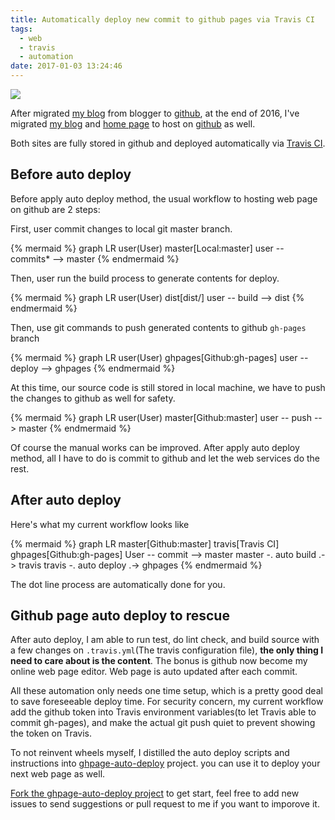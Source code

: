 ```yaml
---
title: Automatically deploy new commit to github pages via Travis CI
tags:
  - web
  - travis
  - automation
date: 2017-01-03 13:24:46
---
```


![](http://i.imgur.com/Q1hDoPLm.png)

After  migrated [my blog](https://blog.gasolin.idv.tw/2016/09/18/hello-world/) from blogger to [github](https://github.com/gasolin/blog/),
at the end of 2016, I've migrated [my blog](https://blog.gasolin.idv.tw/2016/09/18/hello-world/) and [home page](http://www.gasolin.idv.tw/) to host on [github](https://github.com/gasolin/gasolin.github.io) as well.

Both sites are fully stored in github and deployed automatically via [Travis CI](https://travis-ci.org/gasolin/gasolin.github.io).

## Before auto deploy

Before apply auto deploy method, the usual workflow to hosting web page on github are 2 steps:

First, user commit changes to local git master branch.

{% mermaid %}
graph LR
user(User)
master[Local:master]
user -- commits* --> master
{% endmermaid %}

Then, user run the build process to generate contents for deploy.

{% mermaid %}
graph LR
user(User)
dist[dist/]
user -- build --> dist
{% endmermaid %}

Then, use git commands to push generated contents to github `gh-pages` branch

{% mermaid %}
graph LR
user(User)
ghpages[Github:gh-pages]
user -- deploy --> ghpages
{% endmermaid %}

At this time, our source code is still stored in local machine, we have to push the changes to github as well for safety.

{% mermaid %}
graph LR
user(User)
master[Github:master]
user -- push --> master
{% endmermaid %}

Of course the manual works can be improved. After apply auto deploy method, all I have to do is
commit to github and let the web services do the rest.


## After auto deploy

Here's what my current workflow looks like

{% mermaid %}
graph LR
master[Github:master]
travis[Travis CI]
ghpages[Github:gh-pages]
User -- commit --> master
master -. auto build .-> travis
travis -.  auto deploy .-> ghpages
{% endmermaid %}

The dot line process are automatically done for you.

## Github page auto deploy to rescue

After auto deploy, I am able to run test, do lint check, and build source with a few changes on `.travis.yml`(The travis configuration file),
**the only thing I need to care about is the content**.
The bonus is github now become my online web page editor. Web page is auto updated after each commit.

All these automation only needs one time setup, which is a pretty good deal to save foreseeable deploy time.
For security concern, my current workflow add the github token into Travis environment variables(to let Travis able to commit gh-pages), and make the actual git push quiet to prevent showing the token on Travis.

To not reinvent wheels myself, I distilled the auto deploy scripts and instructions into [ghpage-auto-deploy](https://github.com/gasolin/ghpage-auto-deploy) project.
you can use it to deploy your next web page as well.

[Fork the ghpage-auto-deploy project](https://github.com/gasolin/ghpage-auto-deploy#fork-destination-box) to get start, feel free to add new issues to send suggestions or pull request to me if you want to imporove it.
